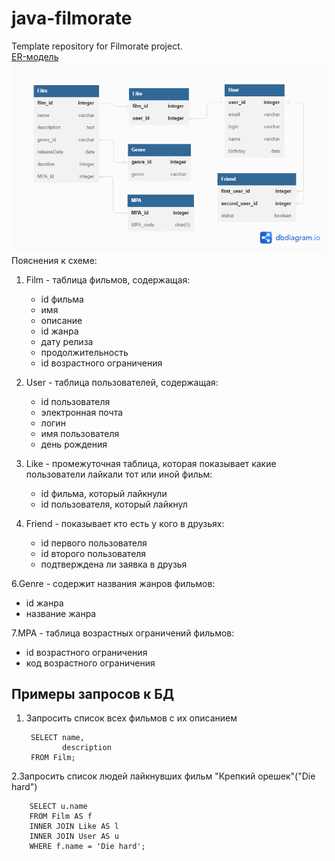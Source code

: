 # java-filmorate
Template repository for Filmorate project.  
[ER-модель](https://github.com/PakSemen/java-filmorate/blob/add_database/Sheme.png)  
![схема](/Sheme.png)
Пояснения к схеме:   
1. Film - таблица фильмов, содержащая:
    - id фильма
    - имя
    - описание
    - id жанра
    - дату релиза
    - продолжительность
    - id возрастного ограничения

2. User - таблица пользователей, содержащая:  
    - id пользователя
    - электронная почта
    - логин
    - имя пользователя
    - день рождения
3. Like - промежуточная таблица, которая показывает какие пользователи лайкали тот или иной фильм:  
    - id фильма, который лайкнули
    - id пользователя, который лайкнул

5. Friend - показывает кто есть у кого в друзьях:
   - id первого пользователя
   - id второго пользователя
   - подтверждена ли заявка в друзья

6.Genre - содержит названия жанров фильмов:  
   - id жанра
   - название жанра

7.MPA - таблица возрастных ограничений фильмов:  
   - id возрастного ограничения
   - код возрастного ограничения
## Примеры запросов к БД ##
1. Запросить список всех фильмов с их описанием

        SELECT name,
               description
        FROM Film;

2.Запросить список людей лайкнувших фильм "Крепкий орешек"("Die hard")  

        SELECT u.name
        FROM Film AS f
        INNER JOIN Like AS l
        INNER JOIN User AS u
        WHERE f.name = 'Die hard';
